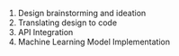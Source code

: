 1. Design brainstorming and ideation
2. Translating design to code
3. API Integration
4. Machine Learning Model Implementation
